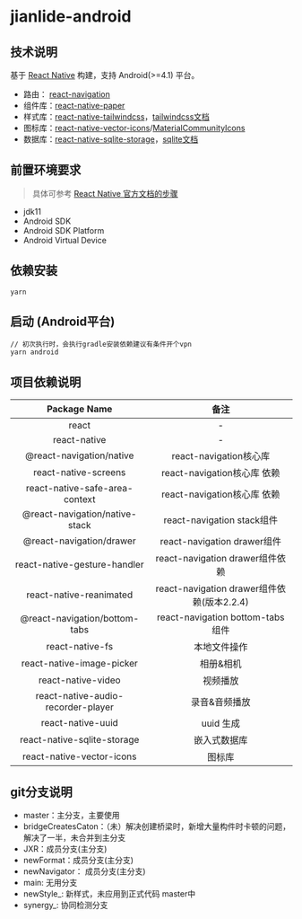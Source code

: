 # jianlide-android

## 技术说明
基于 [React Native](https://reactnative.dev/) 构建，支持 Android(>=4.1) 平台。 
- 路由： [react-navigation](https://reactnavigation.org/)
- 组件库：[react-native-paper](https://callstack.github.io/react-native-paper/index.html) 
- 样式库：[react-native-tailwindcss](https://tvke.github.io/react-native-tailwindcss/)，[tailwindcss文档](https://tailwindcss.com/)
- 图标库：[react-native-vector-icons](https://github.com/oblador/react-native-vector-icons)/[MaterialCommunityIcons](https://materialdesignicons.com/) 
- 数据库：[react-native-sqlite-storage](https://github.com/andpor/react-native-sqlite-storage)，[sqlite文档](https://www.sqlite.org/) 

## 前置环境要求
> 具体可参考 [React Native 官方文档的步骤](https://reactnative.dev/docs/environment-setup)

- jdk11
- Android SDK
- Android SDK Platform
- Android Virtual Device

## 依赖安装
```shell
yarn
```

## 启动 (Android平台)
```shell
// 初次执行时，会执行gradle安装依赖建议有条件开个vpn
yarn android
```

## 项目依赖说明

|Package Name|备注|
|:-:|:-:|
|react|-|
|react-native|-|
|@react-navigation/native|react-navigation核心库|
|react-native-screens|react-navigation核心库 依赖| 
|react-native-safe-area-context|react-navigation核心库 依赖|
|@react-navigation/native-stack|react-navigation stack组件|
|@react-navigation/drawer|react-navigation drawer组件|
|react-native-gesture-handler|react-navigation drawer组件依赖|
|react-native-reanimated|react-navigation drawer组件依赖(版本2.2.4)|
|@react-navigation/bottom-tabs|react-navigation bottom-tabs组件|
|react-native-fs|本地文件操作|
|react-native-image-picker|相册&相机|
|react-native-video|视频播放|
|react-native-audio-recorder-player|录音&音频播放|
|react-native-uuid|uuid 生成|
|react-native-sqlite-storage|嵌入式数据库|
|react-native-vector-icons|图标库|


## git分支说明
- master：主分支，主要使用
- bridgeCreatesCaton：（未）解决创建桥梁时，新增大量构件时卡顿的问题，解决了一半，未合并到主分支
- JXR：成员分支(主分支)
- newFormat：成员分支(主分支)
- newNavigator： 成员分支(主分支)
- main: 无用分支
- newStyle_: 新样式，未应用到正式代码 master中
- synergy_: 协同检测分支